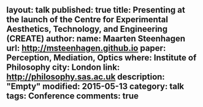 layout: talk
published: true
title: Presenting at the launch of the Centre for Experimental Aesthetics, Technology, and Engineering (CREATE)
author: 
    name: Maarten Steenhagen
    url: http://msteenhagen.github.io
paper: Perception, Mediation, Optics
where: Institute of Philosophy
city: London
link: http://philosophy.sas.ac.uk
description: "Empty"
modified: 2015-05-13
category: talk
tags: Conference
comments: true  
---
